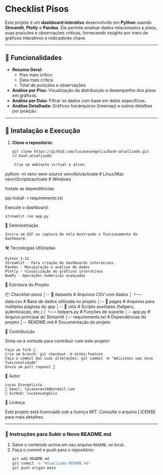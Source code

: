 # Checklist Pisos
Este projeto é um **dashboard interativo** desenvolvido em **Python** usando **Streamlit**, **Plotly** e **Pandas**. Ele permite analisar dados relacionados a pisos, suas posições e observações críticas, fornecendo insights por meio de gráficos interativos e indicadores chave.

---

## 🚀 Funcionalidades
- **Resumo Geral:** 
  - Piso mais crítico
  - Data mais crítica
  - Total de posições e observações
- **Análise por Piso:** Visualização da distribuição e desempenho dos pisos em gráficos.
- **Análise por Data:** Filtrar os dados com base em datas específicas.
- **Análise Detalhada:** Gráficos hierárquicos (treemap) e outros detalhes por posição.

---

## 🔧 Instalação e Execução
1. **Clone o repositório:**
   ```bash
   git clone https://github.com/lucasevangelis/Dash-atualizado.git
   cd Dash-atualizado

    Crie um ambiente virtual e ative:

python -m venv venv
source venv/bin/activate  # Linux/Mac
venv\Scripts\activate      # Windows

Instale as dependências:

pip install -r requirements.txt

Execute o dashboard:

    streamlit run app.py

🎥 Demonstração

    Insira um GIF ou captura de tela mostrando o funcionamento do dashboard.

🛠 Tecnologias Utilizadas

    Python 3.11
    Streamlit - Para criação de dashboards interativos
    Pandas - Manipulação e análise de dados
    Plotly - Visualização de gráficos interativos
    NumPy - Operações numéricas avançadas

📂 Estrutura do Projeto

📦 Checklist-pisos
│-- 📂 datasets            # Arquivos CSV com dados
│   └── data.csv           # Base de dados utilizada no projeto
│-- 📂 pages               # Arquivos para múltiplas páginas do app
│-- 📂 utils               # Scripts auxiliares (helpers, autenticação, etc.)
│   └── helpers.py         # Funções de suporte
│-- app.py                 # Arquivo principal do Streamlit
│-- requirements.txt       # Dependências do projeto
│-- README.md              # Documentação do projeto

🤝 Contribuição

Sinta-se à vontade para contribuir com este projeto!

    Faça um fork 🍴
    Crie um branch: git checkout -b minha-feature
    Faça o commit das suas alterações: git commit -m "Adicionei uma nova funcionalidade"
    Envie um pull request 🚀

👤 Autor

    Lucas Evangelista
    📩 Email: lucasevan14@hotmail.com
    🔗 GitHub: lucasevangelis

📜 Licença

Este projeto está licenciado sob a licença MIT. Consulte o arquivo LICENSE para mais detalhes.


---

### 🚀 **Instruções para Subir o Novo README.md**
1. Salve o conteúdo acima em seu arquivo `README.md` local.
2. Faça o commit e push para o repositório:
   ```bash
   git add README.md
   git commit -m "Atualizado README.md"
   git push origin main
